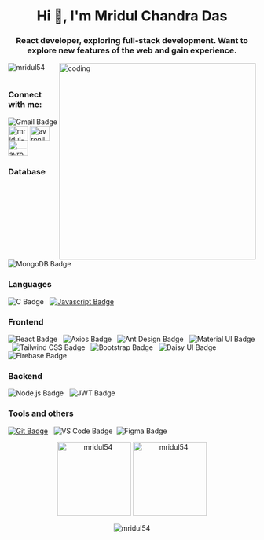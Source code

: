 <h1 align="center">Hi 👋, I'm Mridul Chandra Das</h1>
<h3 align="center">React developer, exploring full-stack development. Want to explore new features of the web and gain experience.</h3>

<img align ="right" alt="coding" width="400" src="https://i.pinimg.com/originals/81/17/8b/81178b47a8598f0c81c4799f2cdd4057.gif">
<p align="left"> <img src="https://komarev.com/ghpvc/?username=mridul54&label=Profile%20views&color=0e75b6&style=flat" alt="mridul54" /> </p>



<p align="left"> <a href="https://twitter.com/" target="blank"><img src="https://img.shields.io/twitter/follow/?logo=twitter&style=for-the-badge" alt="" /></a> </p>



<h3 align="left">Connect with me:</h3>
<p align="left">
<div onclick="window.location.href='mailto:dasmridul364@gmail.com'">
  <img src="https://img.shields.io/badge/Gmail-%23EA4335?style=for-the-badge&logo=gmail&logoColor=%23EA4335&labelColor=white" alt="Gmail Badge">
</div>
<a href="https://linkedin.com/in/mridul-das54" target="blank"><img align="center" src="https://raw.githubusercontent.com/rahuldkjain/github-profile-readme-generator/master/src/images/icons/Social/linked-in-alt.svg" alt="mridul-das54" height="30" width="40" /></a>
<a href="https://fb.com/avronil.das.mridul09" target="blank"><img align="center" src="https://raw.githubusercontent.com/rahuldkjain/github-profile-readme-generator/master/src/images/icons/Social/facebook.svg" alt="avronil.das.mridul09" height="30" width="40" /></a>
<a href="https://instagram.com/___avro_nil___" target="blank"><img align="center" src="https://raw.githubusercontent.com/rahuldkjain/github-profile-readme-generator/master/src/images/icons/Social/instagram.svg" alt="___avro_nil___" height="30" width="40" /></a>
</p>

### Database

![MongoDB Badge](https://img.shields.io/badge/MongoDB-4EA94B?style=for-the-badge&logo=mongodb&logoColor=white) &nbsp;

### Languages

![C Badge](https://img.shields.io/badge/C-%23A8B9CC?style=for-the-badge&logo=c&logoColor=white&labelColor=black) &nbsp; [![Javascript Badge](https://img.shields.io/badge/-Javascript-F0DB4F?style=for-the-badge&labelColor=black&logo=javascript&logoColor=F0DB4F)](#)

### Frontend

 ![React Badge](https://img.shields.io/badge/React-%2361DAFB?style=for-the-badge&logo=react&labelColor=black) &nbsp; ![Axios Badge](https://img.shields.io/badge/Axios-%235A29E4?style=for-the-badge&logo=axios&logoColor=white&labelColor=black) &nbsp; ![Ant Design Badge](https://img.shields.io/badge/Ant%20Design-%230170FE?style=for-the-badge&logo=antdesign&logoColor=white&labelColor=black) &nbsp; ![Material UI Badge](https://img.shields.io/badge/Material%20UI-%23007FFF?style=for-the-badge&logo=mui&logoColor=white&labelColor=black) &nbsp; ![Tailwind CSS Badge](https://img.shields.io/badge/Tailwind%20CSS-092749?style=for-the-badge&logo=tailwindcss&logoColor=06B6D4&labelColor=000000) &nbsp; ![Bootstrap Badge](https://img.shields.io/badge/Bootstrap-%237952B3?style=for-the-badge&logo=bootstrap&logoColor=white&labelColor=black) &nbsp; ![Daisy UI Badge](https://img.shields.io/badge/Daisy%20UI-%235A0EF8?style=for-the-badge&logo=daisyui&logoColor=white&labelColor=black) &nbsp; ![Firebase Badge](https://img.shields.io/badge/Firebase-%23FFCA28?style=for-the-badge&logo=firebase&logoColor=white&labelColor=black) &nbsp;


### Backend 

![Node.js Badge](https://img.shields.io/badge/-Nodejs-3C873A?style=for-the-badge&labelColor=black&logo=node.js&logoColor=3C873A) &nbsp;  ![JWT Badge](https://img.shields.io/badge/JWT-%23000000?style=for-the-badge&logo=jsonwebtokens&logoColor=white&labelColor=black) &nbsp;

### Tools and others


[![Git Badge](https://img.shields.io/badge/Git-F05032?style=for-the-badge&logo=git&logoColor=white)](#) &nbsp; ![VS Code Badge](https://img.shields.io/badge/VS%20CODE-%23007ACC?style=for-the-badge&logo=visualstudiocode&logoColor=white&labelColor=black)&nbsp; ![Figma Badge](https://img.shields.io/badge/Figma-%23F24E1E?style=for-the-badge&logo=figma&logoColor=white&labelColor=black) &nbsp; 

<div align="center">
  <img src="https://github-readme-stats.vercel.app/api/top-langs?username=mridul54&show_icons=true&locale=en&layout=compact" alt="mridul54" height="150"/>
  <img src="https://github-readme-stats.vercel.app/api?username=mridul54&show_icons=true&locale=en" alt="mridul54" height="150"/>
</div>





<p align="center"><img align="center" src="https://github-readme-streak-stats.herokuapp.com/?user=mridul54&" alt="mridul54" /></p>
